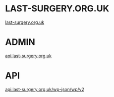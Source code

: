 # LAST-SURGERY.ORG.UK
[last-surgery.org.uk](https://last-surgery.org.uk/)

# ADMIN
[api.last-surgery.org.uk](https://api.last-surgery.org.uk/)

# API
[api.last-surgery.org.uk/wp-json/wp/v2](https://api.last-surgery.org.uk/wp-json/wp/v2)
